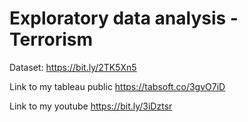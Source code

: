 # Exploratory data analysis - Terrorism

Dataset: https://bit.ly/2TK5Xn5

Link to my tableau public
https://tabsoft.co/3gvO7iD

Link to my youtube
https://bit.ly/3iDztsr
